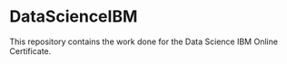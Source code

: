 # DataScienceIBM
This repository contains the work done for the Data Science IBM Online Certificate.
